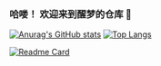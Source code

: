 ### 哈喽！ 欢迎来到醒梦的仓库 👋
[![Anurag's GitHub stats](https://github-readme-stats.vercel.app/api?username=lisichaoyun&show_icons=true&theme=cobalt)](https://github.com/anuraghazra/github-readme-stats)
[![Top Langs](https://github-readme-stats.vercel.app/api/top-langs/?username=lisichaoyun&layout=compact)](https://github.com/anuraghazra/github-readme-stats)  

[![Readme Card](https://github-readme-stats.vercel.app/api/pin/?username=lisichaoyun&repo=salary)](https://github.com/anuraghazra/github-readme-stats)

